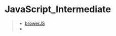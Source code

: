 # JavaScript_Intermediate

> * [browerJS](http://github.com/627km/tree/main/JavaScript_Intermediate/tree/main/browerJS)
> * 